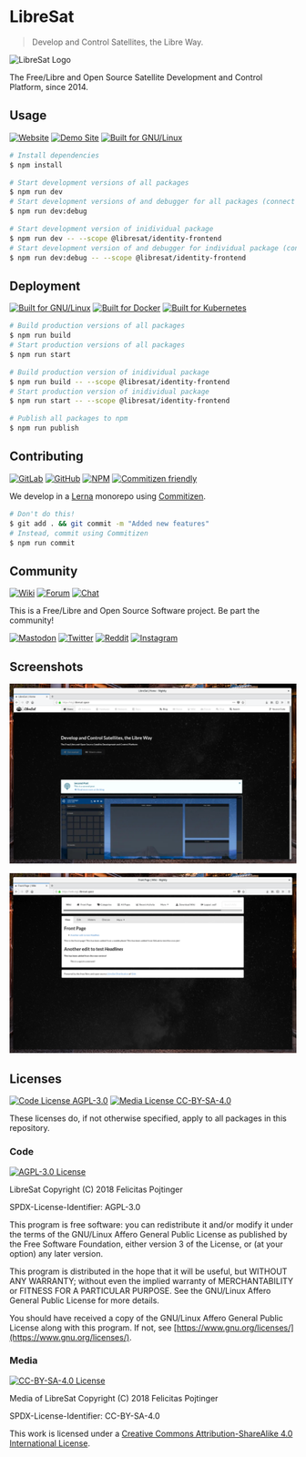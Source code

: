 # LibreSat

> Develop and Control Satellites, the Libre Way.

![LibreSat Logo](https://gitlab.com/libresat/design/raw/master/packages/logos/logo--no-padding--no-lines.png)

The Free/Libre and Open Source Satellite Development and Control Platform, since 2014.

## Usage

[![Website](https://img.shields.io/badge/Website-libresat.space-black.svg)](https://libresat.space)
[![Demo Site](https://img.shields.io/badge/Demo-demo.libresat.space-black.svg)](https://demo.libresat.space)
[![Built for GNU/Linux](https://img.shields.io/badge/built%20for-GNU/Linux%20and%20BSD-D2AA30.svg?logo=linux)](https://getfedora.org/)

```bash
# Install dependencies
$ npm install
```

```bash
# Start development versions of all packages
$ npm run dev
# Start development versions of and debugger for all packages (connect by pressing F5 in VSCode)
$ npm run dev:debug
```

```bash
# Start development version of inidividual package
$ npm run dev -- --scope @libresat/identity-frontend
# Start development version of and debugger for individual package (connect by pressing F5 in VSCode)
$ npm run dev:debug -- --scope @libresat/identity-frontend
```

## Deployment

[![Built for GNU/Linux](https://img.shields.io/badge/built%20for-GNU/Linux%20and%20BSD-D2AA30.svg?logo=linux)](https://getfedora.org/)
[![Built for Docker](https://img.shields.io/badge/built%20for-Docker-34A0EF.svg?logo=docker)](https://www.docker.com/)
[![Built for Kubernetes](https://img.shields.io/badge/built%20for-Kubernetes-326DE6.svg?logo=cloud)](https://kubernetes.io/)

```bash
# Build production versions of all packages
$ npm run build
# Start production versions of all packages
$ npm run start
```

```bash
# Build production version of inidividual package
$ npm run build -- --scope @libresat/identity-frontend
# Start production version of inidividual package
$ npm run start -- --scope @libresat/identity-frontend
```

```bash
# Publish all packages to npm
$ npm run publish
```

## Contributing

[![GitLab](https://img.shields.io/badge/GitLab-%40libresat-fc6d26.svg?logo=gitlab)](https://gitlab.com/libresat)
[![GitHub](https://img.shields.io/badge/GitHub-%40libresat-181717.svg?logo=github&logoColor=ffffff)](https://github.com/libresat)
[![NPM](https://img.shields.io/badge/npm-%7elibresat-CB3837.svg?logo=npm)](https://www.npmjs.com/~libresat)
[![Commitizen friendly](https://img.shields.io/badge/commitizen-friendly-brightgreen.svg)](http://commitizen.github.io/cz-cli/)

We develop in a [Lerna](https://lernajs.io/) monorepo using [Commitizen](http://commitizen.github.io/cz-cli/).

```bash
# Don't do this!
$ git add . && git commit -m "Added new features"
# Instead, commit using Commitizen
$ npm run commit
```

## Community

[![Wiki](https://img.shields.io/badge/Wiki-wiki.libresat.space-black.svg)](https://wiki.libresat.space)
[![Forum](https://img.shields.io/badge/Forum-forum.libresat.space-black.svg)](https://forum.libresat.space/forum)
[![Chat](https://img.shields.io/badge/Chat-chat.libresat.space-black.svg)](https://chat.libresat.space)

This is a Free/Libre and Open Source Software project. Be part the community!

[![Mastodon](https://img.shields.io/badge/Mastodon-%40libresat-3088D4.svg?logo=mastodon&style=social)](https://mastodon.cloud/@libresat)
[![Twitter](https://img.shields.io/badge/Twitter-%40libresat-1DA1F2.svg?logo=twitter&style=social)](https://twitter.com/@libresat)
[![Reddit](https://img.shields.io/badge/reddit-r%2Flibresat-FF4500.svg?logo=reddit&style=social)](https://www.reddit.com/r/libresat/)
[![Instagram](https://img.shields.io/badge/Instagram-%40libresat-E4405F.svg?logo=instagram&style=social)](https://www.instagram.com/libresat/)

## Screenshots

<!-- TODO: Update screenshots -->

![Site](packages/site/screenshots/home.png)

![Wiki](packages/wiki/screenshots/home.png)

## Licenses

[![Code License AGPL-3.0](https://img.shields.io/badge/Code%20License-AGPL--3.0-brightgreen.svg)](https://www.gnu.org/licenses/agpl-3.0.en.html)
[![Media License CC-BY-SA-4.0](https://img.shields.io/badge/Media%20License-CC--BY--SA--4.0-brightgreen.svg)](https://creativecommons.org/licenses/by-sa/4.0/)

These licenses do, if not otherwise specified, apply to all packages in this repository.

### Code

[![AGPL-3.0 License](https://www.gnu.org/graphics/agplv3-155x51.png)](https://www.gnu.org/licenses/agpl.html)

LibreSat
Copyright (C) 2018 Felicitas Pojtinger

SPDX-License-Identifier: AGPL-3.0

This program is free software: you can redistribute it and/or modify it under the terms of the GNU/Linux Affero General Public License as published by the Free Software Foundation, either version 3 of the License, or (at your option) any later version.

This program is distributed in the hope that it will be useful, but WITHOUT ANY WARRANTY; without even the implied warranty of MERCHANTABILITY or FITNESS FOR A PARTICULAR PURPOSE. See the GNU/Linux Affero General Public License for more details.

You should have received a copy of the GNU/Linux Affero General Public License along with this program. If not, see [https://www.gnu.org/licenses/](https://www.gnu.org/licenses/).

### Media

[![CC-BY-SA-4.0 License](https://licensebuttons.net/l/by-sa/4.0/88x31.png)](https://creativecommons.org/licenses/by-sa/4.0/)

Media of LibreSat
Copyright (C) 2018 Felicitas Pojtinger

SPDX-License-Identifier: CC-BY-SA-4.0

This work is licensed under a [Creative Commons Attribution-ShareAlike 4.0 International License](https://creativecommons.org/licenses/by-sa/4.0/).
